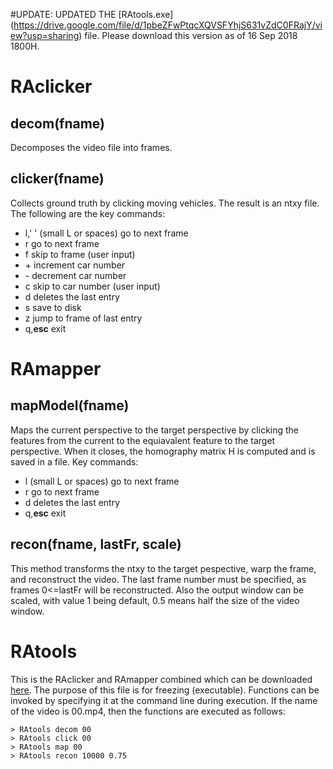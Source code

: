 #UPDATE:
UPDATED THE [RAtools.exe] (https://drive.google.com/file/d/1pbeZFwPtqcXQVSFYhjS631vZdC0FRajY/view?usp=sharing) file. Please download this version as of 16 Sep 2018 1800H.



# RAclicker
## decom(fname)
Decomposes the video file into frames.
## clicker(fname)
Collects ground truth by clicking moving vehicles. The result is an ntxy file. The following are the key commands:
- l,' '  (small L or spaces) go to next frame
- r      go to next frame
- f skip to frame (user input)
- \+ increment car number
- \- decrement car number
- c skip to car number (user input)
- d deletes the last entry
- s save to disk
- z jump to frame of last entry
- q,**esc** exit

# RAmapper
## mapModel(fname)
Maps the current perspective to the target perspective by clicking the features from the current to the equiavalent feature to the target perspective. When it closes, the homography matrix H is computed and is saved in a file. Key commands:
- l  (small L or spaces) go to next frame
- r      go to next frame
- d deletes the last entry
- q,**esc** exit
## recon(fname, lastFr, scale)
This method transforms the ntxy to the target pespective, warp the frame, and reconstruct the video. The last frame number must be specified, as frames 0<=lastFr will be reconstructed. Also the output window can be scaled, with value 1 being default, 0.5 means half the size of the video window.



# RAtools

This is the RAclicker and RAmapper combined which can be downloaded [here](https://drive.google.com/file/d/1pbeZFwPtqcXQVSFYhjS631vZdC0FRajY/view?usp=sharing). The purpose of this file is for freezing (executable). Functions can be invoked by specifying it at the command line during execution. If the name of the video is 00.mp4, then the functions are executed as follows:

    > RAtools decom 00
    > RAtools click 00
    > RAtools map 00
    > RAtools recon 10000 0.75


